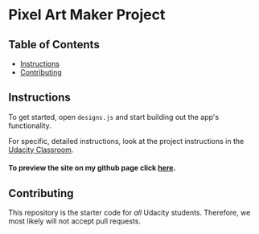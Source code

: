 # Pixel Art Maker Project

## Table of Contents

* [Instructions](#instructions)
* [Contributing](#contributing)

## Instructions

To get started, open `designs.js` and start building out the app's functionality.

For specific, detailed instructions, look at the project instructions in the [Udacity Classroom](https://classroom.udacity.com/me).

#### To preview the site on my github page click [here](https://jerexbambex.github.io/).

## Contributing

This repository is the starter code for _all_ Udacity students. Therefore, we most likely will not accept pull requests.
